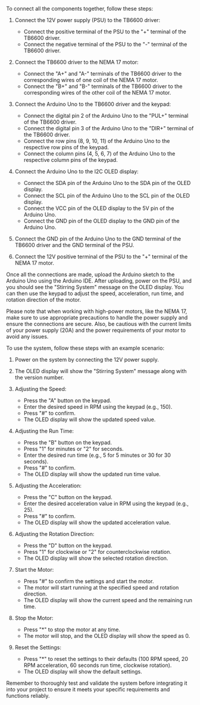 To connect all the components together, follow these steps:

1. Connect the 12V power supply (PSU) to the TB6600 driver:
   - Connect the positive terminal of the PSU to the "+" terminal of the TB6600 driver.
   - Connect the negative terminal of the PSU to the "-" terminal of the TB6600 driver.

2. Connect the TB6600 driver to the NEMA 17 motor:
   - Connect the "A+" and "A-" terminals of the TB6600 driver to the corresponding wires of one coil of the NEMA 17 motor.
   - Connect the "B+" and "B-" terminals of the TB6600 driver to the corresponding wires of the other coil of the NEMA 17 motor.

3. Connect the Arduino Uno to the TB6600 driver and the keypad:
   - Connect the digital pin 2 of the Arduino Uno to the "PUL+" terminal of the TB6600 driver.
   - Connect the digital pin 3 of the Arduino Uno to the "DIR+" terminal of the TB6600 driver.
   - Connect the row pins (8, 9, 10, 11) of the Arduino Uno to the respective row pins of the keypad.
   - Connect the column pins (4, 5, 6, 7) of the Arduino Uno to the respective column pins of the keypad.

4. Connect the Arduino Uno to the I2C OLED display:
   - Connect the SDA pin of the Arduino Uno to the SDA pin of the OLED display.
   - Connect the SCL pin of the Arduino Uno to the SCL pin of the OLED display.
   - Connect the VCC pin of the OLED display to the 5V pin of the Arduino Uno.
   - Connect the GND pin of the OLED display to the GND pin of the Arduino Uno.

5. Connect the GND pin of the Arduino Uno to the GND terminal of the TB6600 driver and the GND terminal of the PSU.

6. Connect the 12V positive terminal of the PSU to the "+" terminal of the NEMA 17 motor.

Once all the connections are made, upload the Arduino sketch to the Arduino Uno using the Arduino IDE. After uploading, power on the PSU, and you should see the "Stirring System" message on the OLED display. You can then use the keypad to adjust the speed, acceleration, run time, and rotation direction of the motor.

Please note that when working with high-power motors, like the NEMA 17, make sure to use appropriate precautions to handle the power supply and ensure the connections are secure. Also, be cautious with the current limits of your power supply (20A) and the power requirements of your motor to avoid any issues.

To use the system, follow these steps with an example scenario:

1. Power on the system by connecting the 12V power supply.

2. The OLED display will show the "Stirring System" message along with the version number.

3. Adjusting the Speed:
   - Press the "A" button on the keypad.
   - Enter the desired speed in RPM using the keypad (e.g., 150).
   - Press "#" to confirm.
   - The OLED display will show the updated speed value.

4. Adjusting the Run Time:
   - Press the "B" button on the keypad.
   - Press "1" for minutes or "2" for seconds.
   - Enter the desired run time (e.g., 5 for 5 minutes or 30 for 30 seconds).
   - Press "#" to confirm.
   - The OLED display will show the updated run time value.

5. Adjusting the Acceleration:
   - Press the "C" button on the keypad.
   - Enter the desired acceleration value in RPM using the keypad (e.g., 25).
   - Press "#" to confirm.
   - The OLED display will show the updated acceleration value.

6. Adjusting the Rotation Direction:
   - Press the "D" button on the keypad.
   - Press "1" for clockwise or "2" for counterclockwise rotation.
   - The OLED display will show the selected rotation direction.

7. Start the Motor:
   - Press "#" to confirm the settings and start the motor.
   - The motor will start running at the specified speed and rotation direction.
   - The OLED display will show the current speed and the remaining run time.

8. Stop the Motor:
   - Press "*" to stop the motor at any time.
   - The motor will stop, and the OLED display will show the speed as 0.

9. Reset the Settings:
   - Press "*" to reset the settings to their defaults (100 RPM speed, 20 RPM acceleration, 60 seconds run time, clockwise rotation).
   - The OLED display will show the default settings.

Remember to thoroughly test and validate the system before integrating it into your project to ensure it meets your specific requirements and functions reliably.
